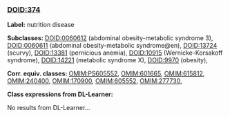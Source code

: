 
### [DOID:374](http://purl.obolibrary.org/obo/DOID_374)
**Label:** nutrition disease

**Subclasses:** [DOID:0060612](http://purl.obolibrary.org/obo/DOID_0060612) (abdominal obesity-metabolic syndrome 3), [DOID:0060611](http://purl.obolibrary.org/obo/DOID_0060611) (abdominal obesity-metabolic syndrome@en), [DOID:13724](http://purl.obolibrary.org/obo/DOID_13724) (scurvy), [DOID:13381](http://purl.obolibrary.org/obo/DOID_13381) (pernicious anemia), [DOID:10915](http://purl.obolibrary.org/obo/DOID_10915) (Wernicke-Korsakoff syndrome), [DOID:14221](http://purl.obolibrary.org/obo/DOID_14221) (metabolic syndrome X), [DOID:9970](http://purl.obolibrary.org/obo/DOID_9970) (obesity), 

**Corr. equiv. classes:** [OMIM:PS605552](http://purl.obolibrary.org/obo/OMIM_PS605552), [OMIM:601665](http://purl.obolibrary.org/obo/OMIM_601665), [OMIM:615812](http://purl.obolibrary.org/obo/OMIM_615812), [OMIM:240400](http://purl.obolibrary.org/obo/OMIM_240400), [OMIM:170900](http://purl.obolibrary.org/obo/OMIM_170900), [OMIM:605552](http://purl.obolibrary.org/obo/OMIM_605552), [OMIM:277730](http://purl.obolibrary.org/obo/OMIM_277730), 

**Class expressions from DL-Learner:**

No results from DL-Learner...



